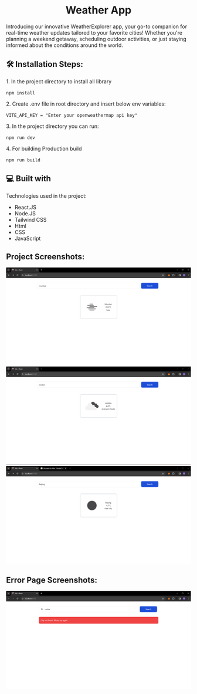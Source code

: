 <h1 align="center" id="title">Weather App</h1>

<p id="description">Introducing our innovative WeatherExplorer app, your go-to companion for real-time weather updates tailored to your favorite cities! Whether you're planning a weekend getaway, scheduling outdoor activities, or just staying informed about the conditions around the world.</p>


<h2>🛠️ Installation Steps:</h2>

<p>1. In the project directory to install all library</p>

```
npm install
```

<p>2. Create .env file in root directory and insert below env variables:</p>

```
VITE_API_KEY = "Enter your openweathermap api key"
```

<p>3. In the project directory you can run:</p>

```
npm run dev
```

<p>4. For building Production build</p>

```
npm run build
```

  
  
<h2>💻 Built with</h2>

Technologies used in the project:

*   React.JS
*   Node.JS
*   Tailwind CSS
*   Html
*   CSS
*   JavaScript

<h2>Project Screenshots:</h2>

<span><img src="https://github.com/akashpawar43/weather-app/blob/master/src/assets/website1.png" alt="project-screenshot" ></span>
<span><img src="https://github.com/akashpawar43/weather-app/blob/master/src/assets/website2.png" alt="project-screenshot" ></span>
<span><img src="https://github.com/akashpawar43/weather-app/blob/master/src/assets/website3.png" alt="project-screenshot" ></span>

<h2>Error Page Screenshots:</h2>

<span><img src="https://github.com/akashpawar43/weather-app/blob/master/src/assets/error.png" alt="project-screenshot" ></span>
